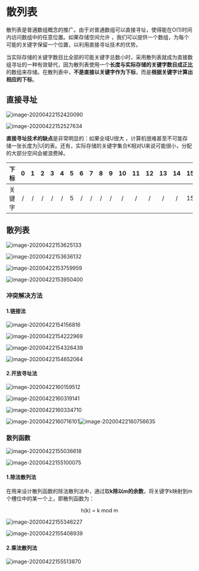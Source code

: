 # 散列表

散列表是普通数组概念的推广。由于对普通数组可以直接寻址，使得能在O(1)时间内访问数组中的任意位置。如果存储空间允许 ，我们可以提供一个数组，为每个可能的关键字保留一个位置，以利用直接寻址技术的优势。

当实际存储的关键字数目比全部的可能关键字总数小时，采用散列表就成为直接数组寻址的一种有效替代，因为散列表使用一个**长度与实际存储的关键字数目成正比**的数组来存储。在散列表中，**不是直接以关键字作为下标**，而是**根据关键字计算出相应的下标**。

## 直接寻址

![image-20200422152420090](markdown/散列表.assets/image-20200422152420090.png)

![image-20200422152527634](markdown/散列表.assets/image-20200422152527634.png)

**直接寻址技术的缺点**是非常明显的：如果全域U很大 ，计算机很难甚至不可能存储一张长度为|U|的表。还有，实际存储的关键字集合K相对U来说可能很小，分配的大部分空间会被浪费掉。

|  下标  |  0   |  1   |  2   |  3   |  4   |  5   |  6   |  7   |  8   |  9   |  10  |  11  |  12  |  13  |  14  |  15  |
| :----: | :--: | :--: | :--: | :--: | :--: | :--: | :--: | :--: | :--: | :--: | :--: | :--: | :--: | :--: | :--: | :--: |
| 关键字 |  /   |  /   |  /   |  /   |  /   |  5   |  /   |  /   |  /   |  /   |  /   |  /   |  /   |  /   |  /   |  15  |

## 散列表

![image-20200422153625133](markdown/散列表.assets/image-20200422153625133.png)

![image-20200422153636132](markdown/散列表.assets/image-20200422153636132.png)

![image-20200422153759959](markdown/散列表.assets/image-20200422153759959.png)

![image-20200422153950400](markdown/散列表.assets/image-20200422153950400.png)

### 冲突解决方法

#### 1.链接法

![image-20200422154156816](markdown/散列表.assets/image-20200422154156816.png)

![image-20200422154222969](markdown/散列表.assets/image-20200422154222969.png)

![image-20200422154326439](markdown/散列表.assets/image-20200422154326439.png)

![image-20200422154652064](markdown/散列表.assets/image-20200422154652064.png)

#### 2.开放寻址法

![image-20200422160159512](markdown/散列表.assets/image-20200422160159512.png)

![image-20200422160319141](markdown/散列表.assets/image-20200422160319141.png)

![image-20200422160334710](markdown/散列表.assets/image-20200422160334710.png)

![image-20200422160716101](markdown/散列表.assets/image-20200422160716101.png)![image-20200422160756635](E:\学习笔记\StudyNotes\算法与数据结构\散列表\markdown图片\image-20200422160756635.png)

### 散列函数

![image-20200422155036618](markdown/散列表.assets/image-20200422155036618.png)

![image-20200422155100075](markdown/散列表.assets/image-20200422155100075.png)

#### 1.除法散列法

在用来设计散列函数的除法散列法中，通过取**k除以m的余数**，将关键字k映射到m个槽位中的某一个上，即散列函数为：

<center>h(k) = k mod m</center>

![image-20200422155346227](markdown/散列表.assets/image-20200422155346227.png)

![image-20200422155408939](markdown/散列表.assets/image-20200422155408939.png)

#### 2.乘法散列法

![image-20200422155513870](markdown/散列表.assets/image-20200422155513870.png)